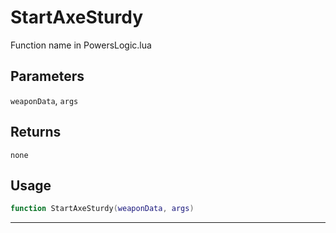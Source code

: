 # StartAxeSturdy
Function name in PowersLogic.lua
## Parameters
`weaponData`, `args`
## Returns
`none`
## Usage
```lua
function StartAxeSturdy(weaponData, args)
```
---
